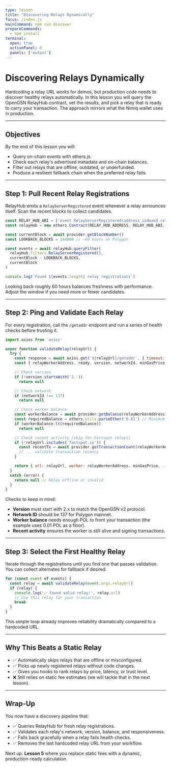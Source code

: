 ```yaml
---
type: lesson
title: "Discovering Relays Dynamically"
focus: /index.js
mainCommand: npm run discover
prepareCommands:
  - npm install
terminal:
  open: true
  activePanel: 0
  panels: ['output']
---
```


# Discovering Relays Dynamically

Hardcoding a relay URL works for demos, but production code needs to discover healthy relays automatically. In this lesson you will query the OpenGSN RelayHub contract, vet the results, and pick a relay that is ready to carry your transaction. The approach mirrors what the Nimiq wallet uses in production.

---

## Objectives

By the end of this lesson you will:

- Query on-chain events with ethers.js.
- Check each relay's advertised metadata and on-chain balances.
- Filter out relays that are offline, outdated, or underfunded.
- Produce a resilient fallback chain when the preferred relay fails.

---

## Step 1: Pull Recent Relay Registrations

RelayHub emits a `RelayServerRegistered` event whenever a relay announces itself. Scan the recent blocks to collect candidates.

```js
const RELAY_HUB_ABI = ['event RelayServerRegistered(address indexed relayManager, uint256 baseRelayFee, uint256 pctRelayFee, string relayUrl)']
const relayHub = new ethers.Contract(RELAY_HUB_ADDRESS, RELAY_HUB_ABI, provider)

const currentBlock = await provider.getBlockNumber()
const LOOKBACK_BLOCKS = 144000 // ~60 hours on Polygon

const events = await relayHub.queryFilter(
  relayHub.filters.RelayServerRegistered(),
  currentBlock - LOOKBACK_BLOCKS,
  currentBlock
)

console.log(`Found ${events.length} relay registrations`)
```

Looking back roughly 60 hours balances freshness with performance. Adjust the window if you need more or fewer candidates.

---

## Step 2: Ping and Validate Each Relay

For every registration, call the `/getaddr` endpoint and run a series of health checks before trusting it.

```js
import axios from 'axios'

async function validateRelay(relayUrl) {
  try {
    const response = await axios.get(`${relayUrl}/getaddr`, { timeout: 10000 })
    const { relayWorkerAddress, ready, version, networkId, minGasPrice } = response.data

    // Check version
    if (!version.startsWith('2.'))
      return null

    // Check network
    if (networkId !== 137)
      return null

    // Check worker balance
    const workerBalance = await provider.getBalance(relayWorkerAddress)
    const requiredBalance = ethers.utils.parseEther('0.01') // Minimum threshold
    if (workerBalance.lt(requiredBalance))
      return null

    // Check recent activity (skip for Fastspot relays)
    if (!relayUrl.includes('fastspot.io')) {
      const recentTx = await provider.getTransactionCount(relayWorkerAddress)
      // ... validate transaction recency
    }

    return { url: relayUrl, worker: relayWorkerAddress, minGasPrice, ...response.data }
  }
  catch (error) {
    return null // Relay offline or invalid
  }
}
```

Checks to keep in mind:

- **Version** must start with 2.x to match the OpenGSN v2 protocol.
- **Network ID** should be 137 for Polygon mainnet.
- **Worker balance** needs enough POL to front your transaction (the example uses 0.01 POL as a floor).
- **Recent activity** ensures the worker is still alive and signing transactions.

---

## Step 3: Select the First Healthy Relay

Iterate through the registrations until you find one that passes validation. You can collect alternates for fallback if desired.

```js
for (const event of events) {
  const relay = await validateRelay(event.args.relayUrl)
  if (relay) {
    console.log('✅ Found valid relay:', relay.url)
    // Use this relay for your transaction
    break
  }
}
```

This simple loop already improves reliability dramatically compared to a hardcoded URL.

---

## Why This Beats a Static Relay

- ✅ Automatically skips relays that are offline or misconfigured.
- ✅ Picks up newly registered relays without code changes.
- ✅ Gives you hooks to rank relays by price, latency, or trust level.
- ❌ Still relies on static fee estimates (we will tackle that in the next lesson).

---

## Wrap-Up

You now have a discovery pipeline that:

- ✅ Queries RelayHub for fresh relay registrations.
- ✅ Validates each relay's network, version, balance, and responsiveness.
- ✅ Falls back gracefully when a relay fails health checks.
- ✅ Removes the last hardcoded relay URL from your workflow.

Next up: **Lesson 5** where you replace static fees with a dynamic, production-ready calculation.
